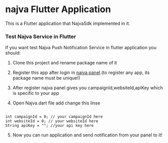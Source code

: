 # najva Flutter Application
This is a Flutter application that NajvaSdk implemented in it.

### Test Najva Service in Flutter
If you want test Najva Push Notification Service in flutter application you should:

1.  Clone this project and rename package name of it 

2.  Register this app after login in [najva panel](https://app.najva.com/accounts/login/?next=/).(to register any app, its package name must be unique!)


3.  After register najva panel gives you campaignId,websiteId,apiKey which is specific to your app

4.  Open Najva.dart file add change this linse
```

int campaignId = 0; // your campaignId here
int websiteId = 0; // your websiteId here
String apiKey = ""; //your api key here

```
5.  Now you can run application and send notification from your panel to it!